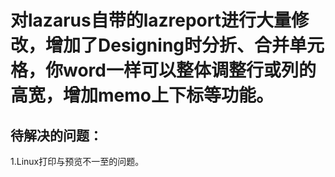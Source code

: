 # 对lazarus自带的lazreport进行大量修改，增加了Designing时**分折、合并单元格，你word一样可以整体调整行或列的高宽，增加memo上下标**等功能。  
## 待解决的问题：  
1.Linux打印与预览不一至的问题。  
